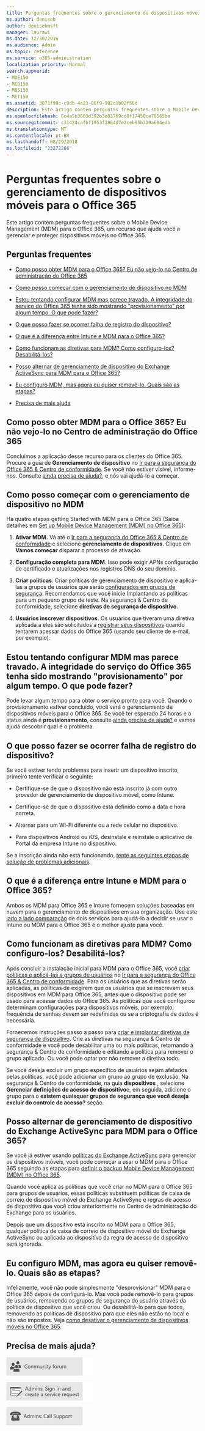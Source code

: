 ```yaml
---
title: Perguntas frequentes sobre o gerenciamento de dispositivos móveis para o Office 365
ms.author: deniseb
author: denisebmsft
manager: laurawi
ms.date: 12/30/2016
ms.audience: Admin
ms.topic: reference
ms.service: o365-administration
localization_priority: Normal
search.appverid:
- MOE150
- MED150
- MBS150
- MET150
ms.assetid: 3871f99c-c9db-4a23-86f9-902c1b02f58d
description: Este artigo contém perguntas frequentes sobre o Mobile Device Management (MDM) para o Office 365, um recurso que ajuda você a gerenciar e proteger dispositivos móveis no Office 365.
ms.openlocfilehash: 6c4a5b3603d392b3d83769cd0f17450ce70565be
ms.sourcegitcommit: c31424cafbf1953f2864d7e2ceb95b329a694edb
ms.translationtype: MT
ms.contentlocale: pt-BR
ms.lasthandoff: 08/29/2018
ms.locfileid: "23272266"
---
```

# <a name="frequently-asked-questions-about-mobile-device-management-for-office-365"></a>Perguntas frequentes sobre o gerenciamento de dispositivos móveis para o Office 365

Este artigo contém perguntas frequentes sobre o Mobile Device Management (MDM) para o Office 365, um recurso que ajuda você a gerenciar e proteger dispositivos móveis no Office 365.
  
## <a name="faqs"></a>Perguntas frequentes

- [Como posso obter MDM para o Office 365? Eu não vejo-lo no Centro de administração do Office 365](#how-can-i-get-mdm-for-office-365-i-dont-see-it-in-the-office-365-admin-center)
    
- [Como posso começar com o gerenciamento de dispositivo no MDM](#how-can-i-get-started-with-device-management-in-mdm)
    
- [Estou tentando configurar MDM mas parece travado. A integridade do serviço do Office 365 tenha sido mostrando "provisionamento" por algum tempo. O que pode fazer?](#im-trying-to-set-up-mdm-but-it-seems-stuck-the-office-365-service-health-has-been-showing-provisioning-for-a-while-what-can-i-do)
    
- [O que posso fazer se ocorrer falha de registro do dispositivo?](#what-can-i-do-if-device-enrollment-fails)
    
- [O que é a diferença entre Intune e MDM para o Office 365?](#whats-the-difference-between-intune-and-mdm-for-office-365)
    
- [Como funcionam as diretivas para MDM? Como configuro-los? Desabilitá-los?](#how-do-policies-work-for-mdm-how-do-i-set-them-up-disable-them)
    
- [Posso alternar de gerenciamento de dispositivo do Exchange ActiveSync para MDM para o Office 365?](#can-i-switch-from-exchange-activesync-device-management-to-mdm-for-office-365)
    
- [Eu configuro MDM, mas agora eu quiser removê-lo. Quais são as etapas?](#i-set-up-mdm-but-now-i-want-to-remove-it-what-are-the-steps)
    
- [Precisa de mais ajuda](#still-need-help)
    
## <a name="how-can-i-get-mdm-for-office-365-i-dont-see-it-in-the-office-365-admin-center"></a>Como posso obter MDM para o Office 365? Eu não vejo-lo no Centro de administração do Office 365

Concluímos a aplicação desse recurso para os clientes do Office 365. Procure a guia de **Gerenciamento de dispositivo** no [Ir para a segurança do Office 365 &amp; Centro de conformidade](https://support.office.com/article/7e696a40-b86b-4a20-afcc-559218b7b1b8). Se você não estiver visível, informe-nos. Consulte [ainda precisa de ajuda?](#still-need-help), e nós vai ajudá-lo a começar. 
  
## <a name="how-can-i-get-started-with-device-management-in-mdm"></a>Como posso começar com o gerenciamento de dispositivo no MDM

Há quatro etapas getting Started with MDM para o Office 365 (Saiba detalhes em [Set up Mobile Device Management (MDM) no Office 365](set-up-mobile-device-management.md)):
  
1. **Ativar MDM.** Vá até o [Ir para a segurança do Office 365 &amp; Centro de conformidade](https://support.office.com/article/7e696a40-b86b-4a20-afcc-559218b7b1b8) e selecione **gerenciamento de dispositivos**. Clique em **Vamos começar** disparar o processo de ativação. 
    
2. **Configuração completa para MDM**. Isso pode exigir APNs configuração de certificado e atualizações nos registros DNS do seu domínio. 
    
3. **Criar políticas**. Criar políticas de gerenciamento de dispositivo e aplicá-las a grupos de usuários que serão [configurados em grupos de segurança](create-device-security-policies.md). Recomendamos que você inicie Implantando as políticas para um pequeno grupo de teste. Na segurança &amp; Centro de conformidade, selecione **diretivas de segurança de dispositivo**.
    
4. **Usuários inscrever dispositivos.** Os usuários que tiveram uma diretiva aplicada a eles são solicitados a [registrar seus dispositivos](enroll-your-mobile-device.md) quando tentarem acessar dados do Office 365 (usando seu cliente de e-mail, por exemplo). 
    
## <a name="im-trying-to-set-up-mdm-but-it-seems-stuck-the-office-365-service-health-has-been-showing-provisioning-for-a-while-what-can-i-do"></a>Estou tentando configurar MDM mas parece travado. A integridade do serviço do Office 365 tenha sido mostrando "provisionamento" por algum tempo. O que pode fazer?

Pode levar algum tempo para obter o serviço pronto para você. Quando o provisionamento estiver concluído, você verá o gerenciamento de dispositivos móveis para o Office 365. Se você ter esperado 24 horas e o status ainda é **provisionamento**, consulte [ainda precisa de ajuda?](#still-need-help) e vamos ajudá descobrir qual é o problema. 
  
## <a name="what-can-i-do-if-device-enrollment-fails"></a>O que posso fazer se ocorrer falha de registro do dispositivo?

Se você estiver tendo problemas para inserir um dispositivo inscrito, primeiro tente verificar o seguinte:
  
- Certifique-se de que o dispositivo não está inscrito já com outro provedor de gerenciamento de dispositivo móvel, como Intune.
    
- Certifique-se de que o dispositivo está definido como a data e hora correta.
    
- Alternar para um Wi-Fi diferente ou a rede celular no dispositivo.
    
- Para dispositivos Android ou iOS, desinstale e reinstale o aplicativo de Portal da empresa Intune no dispositivo.
    
Se a inscrição ainda não está funcionando, [tente as seguintes etapas de solução de problemas adicionais](troubleshoot-mdm.md).
  
## <a name="whats-the-difference-between-intune-and-mdm-for-office-365"></a>O que é a diferença entre Intune e MDM para o Office 365?

Ambos os MDM para Office 365 e Intune fornecem soluções baseadas em nuvem para o gerenciamento de dispositivos em sua organização. Use este [lado a lado comparação](choose-between-mdm-and-intune.md) de dois serviços para ajudá-lo a decidir se usar o Intune ou MDM para o Office 365 é o melhor ajuste para você. 
  
## <a name="how-do-policies-work-for-mdm-how-do-i-set-them-up-disable-them"></a>Como funcionam as diretivas para MDM? Como configuro-los? Desabilitá-los?

Após concluir a instalação inicial para MDM para o Office 365, você [criar políticas e aplicá-las a grupos de usuários](create-device-security-policies.md) no [Ir para a segurança do Office 365 &amp; Centro de conformidade](https://support.office.com/article/7e696a40-b86b-4a20-afcc-559218b7b1b8). Para os usuários que as diretivas serão aplicadas, as políticas de exigirem que os usuários que se inscrevam seus dispositivos em MDM para Office 365, antes que o dispositivo pode ser usado para acessar dados do Office 365. As políticas que você configurou determinam configurações para dispositivos móveis, por exemplo, frequência de senhas devem ser redefinidas ou se a criptografia de dados é necessária. 
  
Fornecemos instruções passo a passo para [criar e implantar diretivas de segurança de dispositivo](create-device-security-policies.md). Crie as diretivas na segurança &amp; Centro de conformidade e você pode desabilitar uma ou mais políticas, retornando à segurança &amp; Centro de conformidade e editando a política para remover o grupo aplicado. Ou você pode optar por não remover a diretiva todo.
  
Se você deseja excluir um grupo específico de usuários sejam afetados pelas políticas, você pode adicionar um grupo ao grupo de exclusão. Na segurança &amp; Centro de conformidade, na guia **dispositivos** , selecione **Gerenciar definições de acesso de dispositivo**e, em seguida, adicione o grupo para o **existem quaisquer grupos de segurança que você deseja excluir do controle de acesso?** seção. 
  
## <a name="can-i-switch-from-exchange-activesync-device-management-to-mdm-for-office-365"></a>Posso alternar de gerenciamento de dispositivo do Exchange ActiveSync para MDM para o Office 365?

Se você já estiver usando [políticas do Exchange ActiveSync](https://go.microsoft.com/fwlink/?LinkId=615145) para gerenciar os dispositivos móveis, você pode começar a usar o MDM para o Office 365 seguindo as etapas para [definir o backup Mobile Device Management (MDM) no Office 365](set-up-mobile-device-management.md).
  
Quando você aplica as políticas que você criar no MDM para o Office 365 para grupos de usuários, essas políticas substituem políticas de caixa de correio de dispositivo móvel do Exchange ActiveSync e regras de acesso de dispositivo que você criou anteriormente no Centro de administração do Exchange para os usuários. 
  
Depois que um dispositivo está inscrito no MDM para o Office 365, qualquer política de caixa de correio de dispositivo móvel do Exchange ActiveSync ou aplicada ao dispositivo da regra de acesso de dispositivo será ignorada.
  
## <a name="i-set-up-mdm-but-now-i-want-to-remove-it-what-are-the-steps"></a>Eu configuro MDM, mas agora eu quiser removê-lo. Quais são as etapas?

Infelizmente, você não pode simplesmente "desprovisionar" MDM para o Office 365 depois de configurá-lo. Mas você pode removê-lo para grupos de usuários, removendo os grupos de segurança do usuário através da política de dispositivo que você criou. Ou desabilitá-lo para que todos, removendo as políticas de dispositivo para que eles não estão no local e não são impostos. Veja [como desativar o gerenciamento de dispositivos móveis no Office 365](turn-off-mdm.md).
  
## <a name="still-need-help"></a>Precisa de mais ajuda?

[![Obtenha ajuda nos fóruns da comunidade do Office 365](media/12a746cc-184b-4288-908c-f718ce9c4ba5.png)](https://go.microsoft.com/fwlink/p/?LinkId=518605)
  
[![Administradores: Entre e crie uma solicitação de serviço](media/10862798-181d-47a5-ae4f-3f8d5a2874d4.png)]( https://go.microsoft.com/fwlink/p/?LinkId=519124)
  
[![Administradores: Chame o suporte técnico](media/9f262e67-e8c9-4fc0-85c2-b3f4cfbc064e.png)](https://go.microsoft.com/fwlink/p/?LinkID=518322)
  

  

